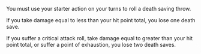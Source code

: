 You must use your starter action on your turns to roll a death saving throw.

If you take damage equal to less than your hit point total, you lose one death save.

If you suffer a critical attack roll, take damage equal to greater than your hit point total, or suffer a point of exhaustion, you lose two death saves.